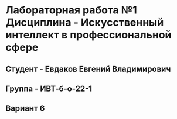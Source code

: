 # Лабораторная работа №1 Дисциплина - Искусственный интеллект в профессиональной сфере
## Студент - Евдаков Евгений Владимирович
## Группа - ИВТ-б-о-22-1
## Вариант 6 
